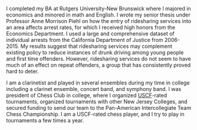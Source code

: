I completed my BA at Rutgers University-New Brunswick where I majored in economics and minored in math and English. I wrote my senior thesis under Professor Anne Morrison Piehl on how the entry of ridesharing services into an area affects arrest rates, for which I received high honors from the Economics Department. I used a large and comprehensive dataset of individual arrests from the California Department of Justice from 2006-2015. My results suggest that ridesharing services may complement existing policy to reduce instances of drunk driving among young people and first time offenders. However, ridesharing services do not seem to have much of an effect on repeat offenders, a group that has consistently proved hard to deter. 

I am a clarinetist and played in several ensembles during my time in college including a clarinet ensemble, concert band, and symphony band. I was president of Chess Club in college, where I organized [USCF](https://new.uschess.org/home/)-rated tournaments, organized tournaments with other New Jersey Colleges, and secured funding to send our team to the Pan-American Intercollegiate Team Chess Championship. I am a USCF-rated chess player, and I try to play in tournaments a few times a year. 
